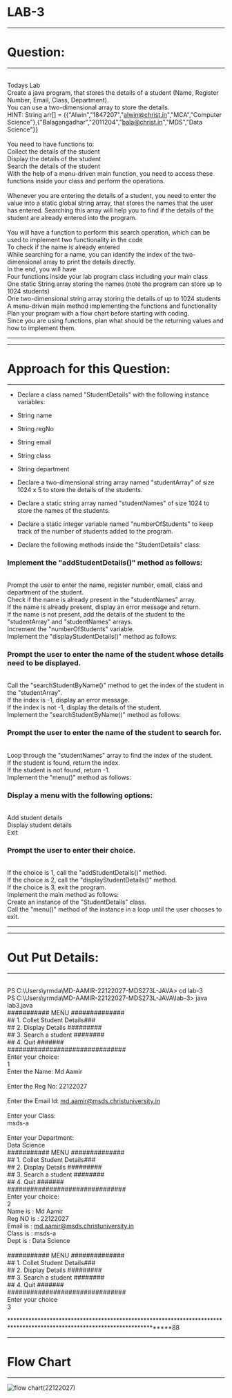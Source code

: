 
# LAB-3
***************************
# Question:
***************************
<br> Todays Lab
<br> Create a java program, that stores the details of a student (Name, Register Number, Email, Class, Department).
<br> You can use a two-dimensional array to store the details.
<br> HINT: String arr[] = {{"Alwin","1847207","alwin@christ.in","MCA","Computer Science"},{"Balagangadhar","2011204","bala@christ.in","MDS","Data Science"}}
<br> 
<br> You need to have functions to:
<br> Collect the details of the student
<br> Display the details of the student
<br> Search the details of the student
<br> With the help of a menu-driven main function, you need to access these functions inside your class and perform the operations.
<br> 
<br> Whenever you are entering the details of a student, you need to enter the value into a static global string array, that stores the names that the user has entered. Searching this array will help you to find if the details of the student are already entered into the program.
<br> 
<br> You will have a function to perform this search operation, which can be used to implement two functionality in the code
<br> To check if the name is already entered
<br> While searching for a name, you can identify the index of the two-dimensional array to print the details directly.
<br> In the end, you will have
<br> Four functions inside your lab program class including your main class
<br> One static String array storing the names (note the program can store up to 1024 students)
<br> One two-dimensional string array storing the details of up to 1024 students
<br> A menu-driven main method implementing the functions and functionality
<br> Plan your program with a flow chart before starting with coding.
<br> Since you are using functions, plan what should be the returning values and how to implement them.

*************************************************************************************************************************************************************************

************************************
# Approach for this Question:
************************************
* Declare a class named "StudentDetails" with the following instance variables:

* String name
* String regNo
* String email
* String class
* String department
* Declare a two-dimensional string array named "studentArray" of size 1024 x 5 to store the details of the students.

* Declare a static string array named "studentNames" of size 1024 to store the names of the students.

* Declare a static integer variable named "numberOfStudents" to keep track of the number of students added to the program.

* Declare the following methods inside the "StudentDetails" class:


### Implement the "addStudentDetails()" method as follows:

<br> Prompt the user to enter the name, register number, email, class and department of the student.
<br> Check if the name is already present in the "studentNames" array.
<br> If the name is already present, display an error message and return.
<br> If the name is not present, add the details of the student to the "studentArray" and "studentNames" arrays.
<br> Increment the "numberOfStudents" variable.
<br> Implement the "displayStudentDetails()" method as follows:
<br> 
###  Prompt the user to enter the name of the student whose details need to be displayed.
<br> Call the "searchStudentByName()" method to get the index of the student in the "studentArray".
<br> If the index is -1, display an error message.
<br> If the index is not -1, display the details of the student.
<br> Implement the "searchStudentByName()" method as follows:

### Prompt the user to enter the name of the student to search for.
<br> Loop through the "studentNames" array to find the index of the student.
<br> If the student is found, return the index.
<br> If the student is not found, return -1.
<br> Implement the "menu()" method as follows:
<br> 
###  Display a menu with the following options:
<br> Add student details
<br> Display student details
<br> Exit
### Prompt the user to enter their choice.
<br> If the choice is 1, call the "addStudentDetails()" method.
<br> If the choice is 2, call the "displayStudentDetails()" method.
<br> If the choice is 3, exit the program.
<br> Implement the main method as follows: 
<br> Create an instance of the "StudentDetails" class.
<br> Call the "menu()" method of the instance in a loop until the user chooses to exit.

*********************************************************************************************************************************************************************************


********************************
# Out Put Details:
********************************

<br> PS C:\Users\yrmda\MD-AAMIR-22122027-MDS273L-JAVA> cd lab-3
<br> PS C:\Users\yrmda\MD-AAMIR-22122027-MDS273L-JAVA\lab-3> java lab3.java
<br> ########### MENU ##############
<br> ## 1. Collet Student Details###
<br> ## 2. Display Details #########
<br> ## 3. Search a student ########
<br> ## 4. Quit              #######
<br> ###############################
<br> Enter your choice: 
<br> 1
<br> Enter the Name: Md Aamir
<br> 
<br> Enter the Reg No: 22122027
<br> 
<br> Enter the Email Id: md.aamir@msds.christuniversity.in
<br> 
<br> Enter your Class:
<br> msds-a
<br> 
<br> Enter your Department:
<br> Data Science
<br> ########### MENU ##############
<br> ## 1. Collet Student Details###
<br> ## 2. Display Details #########
<br> ## 3. Search a student ########
<br> ## 4. Quit              #######
<br> ###############################
<br> Enter your choice:
<br> 2
<br> Name is : Md Aamir
<br> Reg NO is : 22122027
<br> Email is : md.aamir@msds.christuniversity.in
<br> Class is : msds-a
<br> Dept is : Data Science
<br> 
<br> ########### MENU ##############
<br> ## 1. Collet Student Details###
<br> ## 2. Display Details #########
<br> ## 3. Search a student ########
<br> ## 4. Quit              #######
<br> ###############################
<br> Enter your choice 
<br> 3

****************************************************************************************************************************88

************************
# Flow Chart
************************
![flow chart(22122027)](https://user-images.githubusercontent.com/97155542/236814712-406811a3-4b96-4344-b12a-acd7e7dc684d.jpeg)






